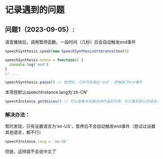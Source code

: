 # 记录遇到的问题

## 问题1（2023-09-05）:

语音播放后，调用暂停函数，一段时间（几秒）后会自动触发end事件

```js
speechSynthesis.speak(new SpeechSynthesisUtterance(text))

speechSynthesis.onend = function() {
  console.log('end')
}
// ...

speechSynthesis.pause() // 暂停后，几秒内会输出'end'，即触发了end事件
```

本项目默认speechInstance.lang为'zh-CN'
```js
speechInstance.getVoices() // 可以查看浏览器支持的语言列表，可以看到默认的语言是'zh-CN'
```

### 解决办法：

暂时发现，只有设置语言为'en-US'，暂停后不会自动触发end事件（尝试过设置其他语言，都不行）
```js
speechInstance.lang = 'en-US'
```

但是，这样就不会说中文了
